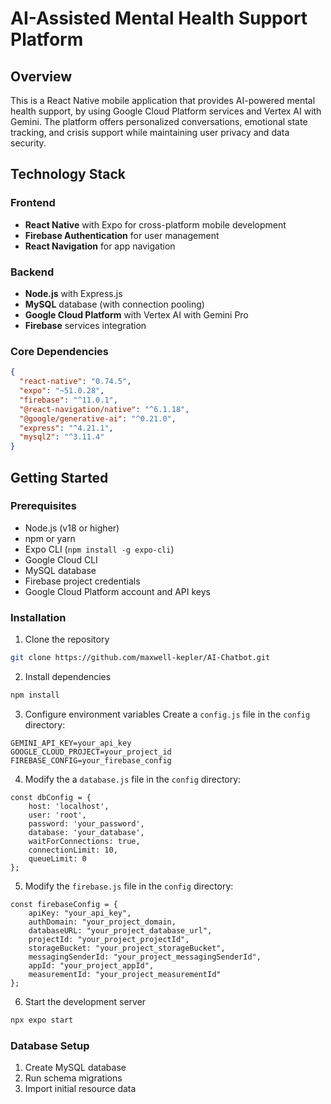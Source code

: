 # AI-Assisted Mental Health Support Platform

## Overview
This is a React Native mobile application that provides AI-powered mental health support, by using Google Cloud Platform services and Vertex AI with Gemini. The platform offers personalized conversations, emotional state tracking, and crisis support while maintaining user privacy and data security.

## Technology Stack

### Frontend
- **React Native** with Expo for cross-platform mobile development
- **Firebase Authentication** for user management
- **React Navigation** for app navigation

### Backend
- **Node.js** with Express.js
- **MySQL** database (with connection pooling)
- **Google Cloud Platform** with Vertex AI with Gemini Pro
- **Firebase** services integration

### Core Dependencies
```json
{
  "react-native": "0.74.5",
  "expo": "~51.0.28",
  "firebase": "^11.0.1",
  "@react-navigation/native": "^6.1.18",
  "@google/generative-ai": "^0.21.0",
  "express": "^4.21.1",
  "mysql2": "^3.11.4"
}
```

## Getting Started

### Prerequisites
- Node.js (v18 or higher)
- npm or yarn
- Expo CLI (`npm install -g expo-cli`)
- Google Cloud CLI
- MySQL database
- Firebase project credentials
- Google Cloud Platform account and API keys

### Installation

1. Clone the repository
```bash
git clone https://github.com/maxwell-kepler/AI-Chatbot.git
```

2. Install dependencies
```bash
npm install
```

3. Configure environment variables
Create a `config.js` file in the `config` directory:
```
GEMINI_API_KEY=your_api_key
GOOGLE_CLOUD_PROJECT=your_project_id
FIREBASE_CONFIG=your_firebase_config
```

4. Modify the a `database.js` file in the `config` directory:
```
const dbConfig = {
    host: 'localhost',
    user: 'root',
    password: 'your_password',
    database: 'your_database',
    waitForConnections: true,
    connectionLimit: 10,
    queueLimit: 0
};
```

5. Modify the `firebase.js` file in the `config` directory:
```
const firebaseConfig = {
    apiKey: "your_api_key",
    authDomain: "your_project_domain,
    databaseURL: "your_project_database_url",
    projectId: "your_project_projectId",
    storageBucket: "your_project_storageBucket",
    messagingSenderId: "your_project_messagingSenderId",
    appId: "your_project_appId",
    measurementId: "your_project_measurementId"
};
```

6. Start the development server
```bash
npx expo start
```

### Database Setup
1. Create MySQL database
2. Run schema migrations
3. Import initial resource data
